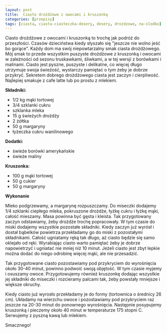 ```yaml
---
layout: post
title:  Ciasto drożdżowe z owocami i kruszonką
categories: [przepisy]
tags: [ciasta, ciasta-ciasteczka-desery, desery, drozdzowe, na-slodko]
---
```

Ciasto drożdżowe z owocami i kruszonką to trochę jak podróż do przeszłości. Czasów dzieciństwa kiedy słyszało się "jeszcze nie wolno jeść bo gorące". Każdy dom ma swój niepowtarzalny smak ciasta drożdżowego. Mój smak to przede wszystkim puszyste drożdżowe z kruszonką i owocami w zależności od sezonu truskawkami, śliwkami, a w tej wersji z borówkami i malinami. Ciasto jest pyszne, puszyste i delikatne, co więcej długo utrzymuje swoja świeżość, wystarczy pamiętać o tym żeby je dobrze przykryć. Sekretem dobrego drożdżowego ciasta jest zaczyn i cierpliwość. Najlepiej smakuje z cafe latte lub po prostu z mlekiem.

**Składniki:**
* 1/2 kg mąki tortowej
* 3/4 szklanki cukru
* szklanka mleka
* 15 g świeżych drożdży
* 2 żółtka
* 50 g margaryny
* łyżeczka cukru wanilinowego

**Dodatki:**
* świeże borówki amerykańskie
* świeże maliny

**Kruszonka:**
* 100 g mąki tortowej
* 50 g cukier
* 50 g margaryny

**Wykonanie**

Mleko podgrzewamy, a margarynę rozpuszczamy. Do miseczki dodajemy 1/4 szklanki ciepłego mleka, pokruszone drożdże, łyżkę cukru i łyżkę mąki, całość mieszamy. Masa powinna być gęsta i kleista. Tak przygotowany zaczyn odstawiamy, żeby drożdże trochę popracowały. W tym czasie do miski dodajemy wszystkie pozostałe składniki. Kiedy zaczyn już wyrósł i dostał bąbelków powietrza przekładamy go do miski z pozostałymi składnikami. Całość ugniatamy ręką tak długo, aż ciasto będzie się samo oklejało od ręki. Wyrabiając ciasto warto pamiętać żeby je dobrze napowietrzyć i ugniatać nie mniej niż 10 minut. Jeżeli ciasto jest zbyt lepkie można dodać do niego odrobinę więcej mąki, ale nie przesadzić.

Tak przygotowane ciasto pozostawiamy pod przykryciem do wyrośnięcia około 30-40 minut, powinno podwoić swoją objętość. W tym czasie myjemy i osuszamy owoce. Przygotowujemy również kruszonkę dodając wszystkie jej składniki do miseczki i rozcieramy palcami tak, żeby powstały mniejsze i większe okruchy.

Kiedy ciasto już wyrosło przekładamy je do formy (tortownica o średnicy 26 cm). Układamy na wierzchu owoce i pozostawiamy pod przykryciem raz jeszcze na 20-30 minut do ponownego wyrośnięcia. Następnie posypujemy kruszonką i pieczemy około 40 minut w temperaturze 175 stopni C. Serwujemy z pyszną kawą lub mlekiem.

Smacznego!